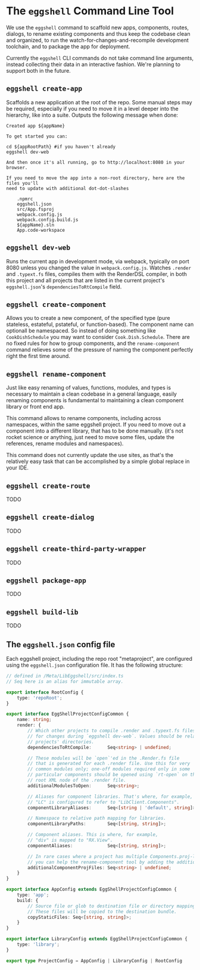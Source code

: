 # The `eggshell` Command Line Tool

We use the `eggshell` command to scaffold new apps, components, routes, dialogs,
to rename existing components and thus keep the codebase clean and organized,
to run the watch-for-changes-and-recompile development toolchain, and to package
the app for deployment.

Currently the `eggshell` CLI commands do not take command line arguments, instead
collecting their data in an interactive fashion. We're planning to support both
in the future.

## `eggshell create-app`

Scaffolds a new application at the root of the repo. Some manual steps may be required,
especially if you need to move it in a level deeper into the hierarchy, like into a suite.
Outputs the following message when done:

```plaintext
Created app ${appName}

To get started you can:

cd ${appRootPath} #if you haven't already
eggshell dev-web

And then once it's all running, go to http://localhost:8080 in your browser.

If you need to move the app into a non-root directory, here are the files you'll
need to update with additional dot-dot-slashes

    .npmrc
    eggshell.json
    src/App.fsproj
    webpack.config.js
    webpack.config.build.js
    ${appName}.sln
    App.code-workspace
```

## `eggshell dev-web`

Runs the current app in development mode, via webpack, typically on port 8080 unless you changed the value in `webpack.config.js`.
Watches `.render` and `.typext.fs` files, compiles them with the RenderDSL compiler, in both this project and all projects
that are listed in the current project's `eggshell.json`'s `dependenciesToRtCompile` field.

## `eggshell create-component`

Allows you to create a new component, of the specified type (pure stateless, estateful, pstateful,
or function-based). The component name can optionall be namespaced. So instead of doing something
like `CookDishSchedule` you may want to consider `Cook.Dish.Schedule`. There are no fixed rules
for how to group components, and the `rename-component` command relieves some of the pressure of
naming the component perfectly right the first time around.

## `eggshell rename-component`

Just like easy renaming of values, functions, modules, and types is necessary to maintain
a clean codebase in a general language, easily renaming components is fundamental to maintaining
a clean component library or front end app.

This command allows to rename components, including across namespaces, within the same eggshell
project. If you need to move out a component into a different library, that has to be done manually.
(it's not rocket science or anything, just need to move some files, update the references, rename
modules and namespaces).

This command does not currently update the use sites, as that's the relatively easy task that can be
accomplished by a simple global replace in your IDE.

## `eggshell create-route`

TODO

## `eggshell create-dialog`

TODO

## `eggshell create-third-party-wrapper`

TODO

## `eggshell package-app`

TODO

## `eggshell build-lib`

TODO

## The `eggshell.json` config file

Each eggshell project, including the repo root "metaproject", are configured using
the `eggshell.json` configuration file. It has the following structure:

```typescript
// defined in /Meta/LibEggshell/src/index.ts
// Seq here is an alias for immutable array.

export interface RootConfig {
    type: 'repoRoot';
}

export interface EggShellProjectConfigCommon {
    name: string;
    render: {
        // Which other projects to compile .render and .typext.fs files in, and watch
        // for changes during `eggshell dev-web`. Values should be relative paths to the
        // projects' directories.
        dependenciesToRtCompile:      Seq<string> | undefined;

        // These modules will be `open`'ed in the .Render.fs file
        // that is generated for each .render file. Use this for very
        // common modules only; one-off modules required only in some
        // particular components should be opened using `rt-open` on the
        // root XML node of the .render file.
        additionalModulesToOpen:      Seq<string>;

        // Aliases for component libraries. That's where, for example,
        // "LC" is configured to refer to "LibClient.Components".
        componentLibraryAliases:      Seq<[string | 'default', string]>;

        // Namespace to relative path mapping for libraries.
        componentLibraryPaths:        Seq<[string, string]>;

        // Component aliases. This is where, for example,
        // "div" is mapped to "RX.View".
        componentAliases:             Seq<[string, string]>;

        // In rare cases where a project has multiple Components.proj-like files,
        // you can help the rename-component tool by adding the additional files here.
        additionalComponentProjFiles: Seq<string> | undefined;
    }
}

export interface AppConfig extends EggShellProjectConfigCommon {
    type: 'app';
    build: {
        // Source file or glob to destination file or directory mapping.
        // These files will be copied to the destination bundle.
        copyStaticFiles: Seq<[string, string]>;
    }
}

export interface LibraryConfig extends EggShellProjectConfigCommon {
    type: 'library';
}

export type ProjectConfig = AppConfig | LibraryConfig | RootConfig
```
